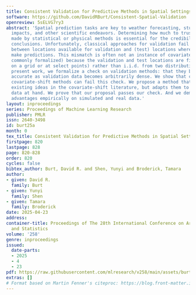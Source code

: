 ```yaml
---
title: Consistent Validation for Predictive Methods in Spatial Settings
software: https://github.com/DavidRBurt/Consistent-Spatial-Validation
openreview: 5sELVG7ry3
abstract: 'Spatial prediction tasks are key to weather forecasting, studying air pollution
  impacts, and other scientific endeavors. Determining how much to trust predictions
  made by statistical or physical methods is essential for the credibility of scientific
  conclusions. Unfortunately, classical approaches for validation fail to handle mismatch
  between locations available for validation and (test) locations where we want to
  make predictions. This mismatch is often not an instance of covariate shift (as
  commonly formalized) because the validation and test locations are fixed (e.g.,
  on a grid or at select points) rather than i.i.d. from two distributions. In the
  present work, we formalize a check on validation methods: that they become arbitrarily
  accurate as validation data becomes arbitrarily dense. We show that classical and
  covariate-shift methods can fail this check. We propose a method that builds from
  existing ideas in the covariate-shift literature, but adapts them to the validation
  data at hand. We prove that our proposal passes our check. And we demonstrate its
  advantages empirically on simulated and real data.'
layout: inproceedings
series: Proceedings of Machine Learning Research
publisher: PMLR
issn: 2640-3498
id: burt25a
month: 0
tex_title: Consistent Validation for Predictive Methods in Spatial Settings
firstpage: 820
lastpage: 828
page: 820-828
order: 820
cycles: false
bibtex_author: Burt, David R. and Shen, Yunyi and Broderick, Tamara
author:
- given: David R.
  family: Burt
- given: Yunyi
  family: Shen
- given: Tamara
  family: Broderick
date: 2025-04-23
address:
container-title: Proceedings of The 28th International Conference on Artificial Intelligence
  and Statistics
volume: '258'
genre: inproceedings
issued:
  date-parts:
  - 2025
  - 4
  - 23
pdf: https://raw.githubusercontent.com/mlresearch/v258/main/assets/burt25a/burt25a.pdf
extras: []
# Format based on Martin Fenner's citeproc: https://blog.front-matter.io/posts/citeproc-yaml-for-bibliographies/
---
```

